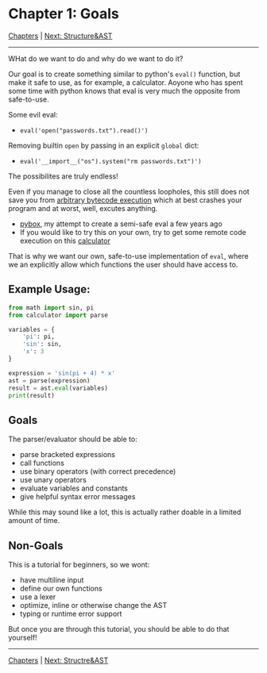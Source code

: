 # Chapter 1: Goals

[Chapters](../README.md#Chapters) | [Next: Structure&AST](structure.md)

---

WHat do we want to do and why do we want to do it?

Our goal is to create something similar to python's `eval()` function, but make it safe to use, as for example, a calculator.
Aoyone who has spent some time with python knows that eval is very much the opposite from safe-to-use.

Some evil eval:
- `eval('open("passwords.txt").read()')`

Removing builtin `open` by passing in an explicit `global` dict:
- `eval('__import__("os").system("rm passwords.txt")')`

The possibilites are truly endless!

Even if you manage to close all the countless loopholes, this still does not save you from [arbitrary bytecode execution](https://github.com/DragonFighter603/pybox?tab=readme-ov-file#known-bugsloopholes)
which at best crashes your program and at worst, well, excutes anything.
- [pybox](https://github.com/DragonFighter603/pybox), my attempt to create a semi-safe eval a few years ago
- If you would like to try this on your own, try to get some remote code execution on this [calculator](https://github.com/DragonFighter603/ctf_challenges/tree/main/calculator)

That is why we want our own, safe-to-use implementation of `eval`, where we an explicitly allow which functions the user should have access to.

## Example Usage:
```py
from math import sin, pi
from calculator import parse

variables = {
    'pi': pi,
    'sin': sin,
    'x': 3
}

expression = 'sin(pi + 4) * x'
ast = parse(expression)
result = ast.eval(variables)
print(result)
```

## Goals
The parser/evaluator should be able to:
- parse bracketed expressions
- call functions
- use binary operators (with correct precedence)
- use unary operators
- evaluate variables and constants
- give helpful syntax error messages

While this may sound like a lot, this is actually rather doable in a limited amount of time.

## Non-Goals
This is a tutorial for beginners, so we wont:
- have multiline input
- define our own functions
- use a lexer
- optimize, inline or otherwise change the AST
- typing or runtime error support

But once you are through this tutorial, you should be able to do that yourself!

---

[Chapters](../README.md#Chapters) | [Next: Structre&AST](structure.md)
